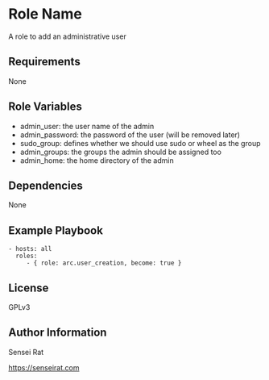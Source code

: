 Role Name
=========

A role to add an administrative user

Requirements
------------

None

Role Variables
--------------

* admin_user: the user name of the admin
* admin_password: the password of the user (will be removed later)
* sudo_group: defines whether we should use sudo or wheel as the group
* admin_groups: the groups the admin should be assigned too
* admin_home: the home directory of the admin

Dependencies
------------

None

Example Playbook
----------------

    - hosts: all
      roles:
         - { role: arc.user_creation, become: true }

License
-------

GPLv3

Author Information
------------------

Sensei Rat

https://senseirat.com
